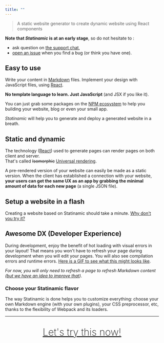 ```yaml
---
title: ""
---
```


> A static website generator to create dynamic website using React components

**Note that _Statinamic_ is at an early stage**, so do not hesitate to :

- ask question on [the support chat](https://gitter.im/MoOx/statinamic),
- [open an issue](https://github.com/MoOx/statinamic/issues/new)
  when you find a bug (or think you have one).

## Easy to use

Write your content in [Markdown](https://en.wikipedia.org/wiki/Markdown) files.
Implement your design with JavaScript files, using [React](http://facebook.github.io/react/).

**No template language to learn. Just JavaScript** (and JSX if you like it).

You can just grab some packages on the [NPM ecosystem](http://npmjs.org/)
to help you building your website, blog or even your small app.

_Statinamic_ will help you to generate and deploy a generated website in a
breath.

## Static and dynamic

The technology
([React](http://jlongster.com/Removing-User-Interface-Complexity,-or-Why-React-is-Awesome))
used to generate pages can render pages on both client and server.  
That's called ~~Isomorphic~~
[Universal rendering](https://medium.com/@mjackson/universal-javascript-4761051b7ae9).

A pre-rendered version of your website can easily be made as a static version.
When the client has established a connection with your website,
**your users can get the same UX as an app by grabbing the minimal amount of
data for each new page** (a single JSON file).

## Setup a website in a flash

Creating a website based on Statinamic should take a minute.
[Why don't you try it?](docs/setup/)

## Awesome DX (Developer Experience)

During development, enjoy the benefit of hot loading with visual errors in your
layout! That means you won't have to refresh your page during development when
you will edit your pages. You will also see compilation errors and runtime errors.
[Here is a GIF to see what this might looks like](https://cloud.githubusercontent.com/assets/1539088/11611771/ae1a6bd8-9bac-11e5-9206-42447e0fe064.gif).

_For now, you will only need to refresh a page to refresh Markdown content
([but we have an idea to improve that](https://github.com/MoOx/statinamic/issues/11))._

### Choose your Statinamic flavor

The way Statinamic is done helps you to customize everything:
choose your own Markdown engine (with your own plugins), your CSS preprocessor,
etc, thanks to the flexibility of Webpack and its loaders.

---

<center style="margin: 2rem;">
  <a href="docs/setup/" style="font-size: 2rem; font-weight: 200;">
    Let's try this now!
  </a>
</center>
